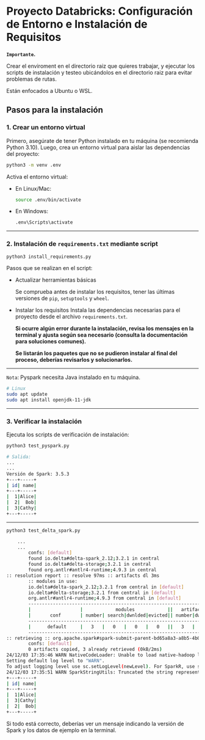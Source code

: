 
# Proyecto Databricks: Configuración de Entorno e Instalación de Requisitos

**`Importante`.** 

Crear el enviroment en el directorio raiz que quieres trabajar, y ejecutar los scripts de instalación y testeo ubicándolos en el directorio raiz para evitar problemas de rutas.

Están enfocados a Ubuntu o WSL.

## Pasos para la instalación

### 1. Crear un entorno virtual
Primero, asegúrate de tener Python instalado en tu máquina (se recomienda Python 3.10). Luego, crea un entorno virtual para aislar las dependencias del proyecto:

```bash
python3 -m venv .env
```

Activa el entorno virtual:

- En Linux/Mac:
  ```bash
  source .env/bin/activate
  ```

- En Windows:
  ```bash
  .env\Scripts\activate
  ```

---

### 2. Instalación de `requirements.txt` mediante script

```bash
python3 install_requirements.py
```

Pasos que se realizan en el script:

- Actualizar herramientas básicas

    Se comprueba antes de instalar los requisitos, tener las últimas versiones de `pip`, `setuptools` y `wheel`.

- Instalar los requisitos
Instala las dependencias necesarias para el proyecto desde el archivo `requirements.txt`.


    **Si ocurre algún error durante la instalación, revisa los mensajes en la terminal y ajusta según sea necesario (consulta la documentación para soluciones comunes).**

    **Se listarán los paquetes que no se pudieron instalar al final del proceso, deberías revisarlos y solucionarlos.**

---

`Nota`: Pyspark necesita Java instalado en tu máquina.
```bash
# Linux
sudo apt update
sudo apt install openjdk-11-jdk
```

---

### 3. Verificar la instalación

Ejecuta los scripts de verificación de instalación:

```bash
python3 test_pyspark.py
```

```bash
# Salida:
...
...
Versión de Spark: 3.5.3
+---+-----+
| id| name|
+---+-----+
|  1|Alice|
|  2|  Bob|
|  3|Cathy|
+---+-----+
``` 

---

```bash
python3 test_delta_spark.py
```

```bash	
    ...
    ...
        confs: [default]
        found io.delta#delta-spark_2.12;3.2.1 in central
        found io.delta#delta-storage;3.2.1 in central
        found org.antlr#antlr4-runtime;4.9.3 in central
:: resolution report :: resolve 97ms :: artifacts dl 3ms
        :: modules in use:
        io.delta#delta-spark_2.12;3.2.1 from central in [default]
        io.delta#delta-storage;3.2.1 from central in [default]
        org.antlr#antlr4-runtime;4.9.3 from central in [default]
        ---------------------------------------------------------------------
        |                  |            modules            ||   artifacts   |
        |       conf       | number| search|dwnlded|evicted|| number|dwnlded|
        ---------------------------------------------------------------------
        |      default     |   3   |   0   |   0   |   0   ||   3   |   0   |
        ---------------------------------------------------------------------
:: retrieving :: org.apache.spark#spark-submit-parent-bd65a8a3-a8b5-4b03-84f7-0c6ccd64ef44
        confs: [default]
        0 artifacts copied, 3 already retrieved (0kB/2ms)
24/12/03 17:35:46 WARN NativeCodeLoader: Unable to load native-hadoop library for your platform... using builtin-java classes where applicable
Setting default log level to "WARN".
To adjust logging level use sc.setLogLevel(newLevel). For SparkR, use setLogLevel(newLevel).
24/12/03 17:35:51 WARN SparkStringUtils: Truncated the string representation of a plan since it was too large. This behavior can be adjusted by setting 'spark.sql.debug.maxToStringFields'.
+---+-----+                                                                     
| id| name|
+---+-----+
|  1|Alice|
|  3|Cathy|
|  2|  Bob|
+---+-----+
```

Si todo está correcto, deberías ver un mensaje indicando la versión de Spark y los datos de ejemplo en la terminal.


